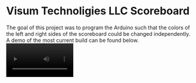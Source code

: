 # Visum Technoligies LLC Scoreboard
The goal of this project was to program the Arduino such that the colors of the left and right sides of the scoreboard could be changed independently.
A demo of the most current build can be found below.
<video src='https://youtu.be/-IqjWkWFQns' width=180/> </video>
